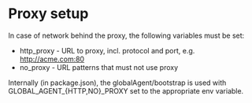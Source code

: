 
# Proxy setup

In case of network behind the proxy, the following variables must be set:

- http_proxy - URL to proxy, incl. protocol and port, e.g. http://acme.com:80
- no_proxy   - URL patterns that must not use proxy

Internally (in package.json), the globalAgent/bootstrap is used with GLOBAL_AGENT_{HTTP,NO}_PROXY
set to the appropriate env variable.

